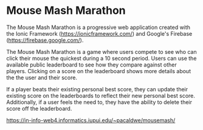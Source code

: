 # Mouse Mash Marathon

The Mouse Mash Marathon is a progressive web application created with the Ionic Framework (https://ionicframework.com/) and Google's Firebase (https://firebase.google.com/).

The Mouse Mash Marathon is a game where users compete to see who can click their mouse the quickest during a 10 second period. Users can use the available public leaderboard to see how they compare against other players. Clicking on a score on the leaderboard shows more details about the the user and their score.

If a player beats their existing personal best score, they can update their existing score on the leaderboards to reflect their new personal best score. Additionally, if a user feels the need to, they have the ability to delete their score off the leaderboard.

https://in-info-web4.informatics.iupui.edu/~pacaldwe/mousemash/
